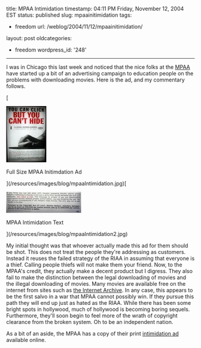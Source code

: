 title: MPAA Intimidation
timestamp: 04:11 PM Friday, November 12, 2004 EST
status: published
slug: mpaainitimidation
tags:
- freedom
url: /weblog/2004/11/12/mpaainitimidation/

layout: post
oldcategories:
- freedom
wordpress_id: '248'

---

I was in Chicago this last week and noticed that the nice folks at the
[MPAA](http://www.mpaa.org/) have started up a bit of an advertising
campaign to education people on the problems with downloading movies.  Here is
the ad, and my commentary follows.






[

![Full size MPAA Intimidation Ad](/resources/images/blog/mpaaIntimidation_thumb.jpg)




Full Size MPAA Initimdation Ad

](/resources/images/blog/mpaaIntimidation.jpg)[

![MPAA Intimidation Text](/resources/images/blog/mpaaIntimidation2_thumb.jpg)




MPAA Intimidation Text

](/resources/images/blog/mpaaIntimidation2.jpg)






My initial thought was that whoever actually made this ad for them should be
shot.  This does not treat the people they're addressing as customers.  Instead
it reuses the failed strategy of the RIAA in assuming that everyone is a thief.
Calling people thiefs will not make them your friend.   Now, to the MPAA's
credit, they actually make a decent product but I digress.  They also fail to
make the distinction between the legal downloading of movies and the illegal
downloading of movies.   Many movies are available free on the internet from
sites such as [the Internet Archive](http://www.archive.org/).
In any case, this appears to be the first salvo in a war that MPAA cannot
possibly win.  If they pursue this path they will end up just as hated as the
RIAA.  While there has been some bright spots in hollywood, much of hollywood
is becoming boring sequels.  Furthermore, they'll soon begin to feel more of
the wrath of copyright clearance from the broken system.  Oh to be an
independent nation.






As a bit of an aside, the MPAA has a copy of their print [intimidation ad](http://www.mpaa.org/CurrentReleases/IsThisYou_Ad.pdf) available online.

